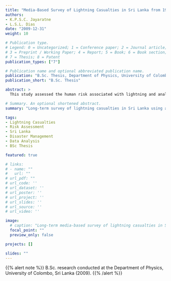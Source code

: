 ```yaml
---
title: "Media-Based Survey of Lightning Casualties in Sri Lanka from 1958–2009"
authors:
- K.P.S.C. Jayaratne
- L.S.L. Dias
date: "2009-12-31"
weight: 10

# Publication type.
# Legend: 0 = Uncategorized; 1 = Conference paper; 2 = Journal article;
# 3 = Preprint / Working Paper; 4 = Report; 5 = Book; 6 = Book section;
# 7 = Thesis; 8 = Patent
publication_types: ["7"]

# Publication name and optional abbreviated publication name.
publication: "B.Sc. Thesis, Department of Physics, University of Colombo, Sri Lanka"
publication_short: "B.Sc. Thesis"

abstract: >
  This study assessed the human risk associated with lightning and analyzed the long-term variation of lightning-related casualties in Sri Lanka. Given the lack of persistent nationwide data on lightning casualties, the research utilized a comprehensive review of newspaper articles archived in the Department of National Archives, covering incidents from 1958 to 2009. The study identified high-risk periods, regions, and the most common causes of casualties, with special attention to indoor and outdoor risk profiles. Findings revealed that the majority of casualties occurred outdoors, predominantly affecting those engaged in agricultural or outdoor activities, and that incidents were heavily concentrated within specific months of the year. The study highlighted the critical importance of lightning safety awareness, particularly for vulnerable populations, and recommended the implementation of improved data collection systems at the national and local levels to enhance disaster risk reduction programs.

# Summary. An optional shortened abstract.
summary: "Long-term survey of lightning casualties in Sri Lanka using archival newspaper data; B.Sc. thesis research at University of Colombo."

tags:
- Lightning Casualties
- Risk Assessment
- Sri Lanka
- Disaster Management
- Data Analysis
- BSc Thesis

featured: true

# links:
# - name: ""
#   url: ""
# url_pdf: ""
# url_code: ''
# url_dataset: ''
# url_poster: ''
# url_project: ''
# url_slides: ''
# url_source: ''
# url_video: ''

image:
  # caption: "Long-term media-based survey of lightning casualties in Sri Lanka"
  focal_point: ""
  preview_only: false

projects: []

slides: ""
---
```


{{% alert note %}}
B.Sc. research conducted at the Department of Physics, University of Colombo, Sri Lanka (2009).
{{% /alert %}}

<!-- 
**Supplementary notes:**  
Add additional technical explanations, figures, or code snippets here. 
-->

